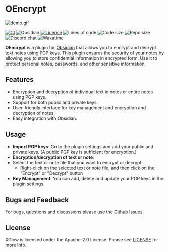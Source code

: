 # OEncrypt

![demo.gif](docs%2Fdemo.gif)

[![CI](https://github.com/Xezard/OEncrypt/actions/workflows/ci.yml/badge.svg)](https://github.com/Xezard/OEncrypt/actions/workflows/ci.yml)
![Obsidian](https://img.shields.io/badge/Tested%20on%20Obsidian-v.1.7.4-informational)
[![License](https://img.shields.io/github/license/Xezard/OEncrypt)](https://github.com/Xezard/OEncrypt/blob/master/LICENSE)
![Lines of code](https://img.shields.io/endpoint?url=https://ghloc.vercel.app/api/Xezard/OEncrypt/badge?filter=.ts&label=Lines%20of%20code&color=blue)
![Code size](https://img.shields.io/github/languages/code-size/Xezard/OEncrypt)
![Repo size](https://img.shields.io/github/repo-size/Xezard/OEncrypt)
[![Discord chat](https://img.shields.io/discord/775493797702139914?color=blue&label=discord)](https://discord.gg/JZ9uZ5aXwf)
[![Wakatime](https://wakatime.com/badge/user/d6a049ff-6a4a-43a6-84ca-2a7d63329349/project/01a424cf-1ab3-4b40-9d2d-a3a86e47b869.svg)](https://wakatime.com/badge/user/d6a049ff-6a4a-43a6-84ca-2a7d63329349/project/01a424cf-1ab3-4b40-9d2d-a3a86e47b869)

**OEncrypt** is a plugin for [Obsidian](https://obsidian.md/) that allows you to encrypt and decrypt
text notes using PGP keys. This plugin ensures the security of your notes by allowing you to store
confidential information in encrypted form. Use it to protect personal notes, passwords, and other
sensitive information.

## Features

- Encryption and decryption of individual text in notes or entire notes using PGP keys.
- Support for both public and private keys.
- User-friendly interface for key management and encryption and decryption of notes.
- Easy integration with Obsidian.

## Usage

- **Import PGP keys**: Go to the plugin settings and add your public and private keys.
  (A public PGP key is sufficient for encryption.)
- **Encryption/decryption of text or note**:
- Select the text or note file that you want to encrypt or decrypt.
    - Right-click on the selected text or note file, and then click on the "Encrypt" or "Decrypt"
      button
- **Key Management**: You can add, delete and update your PGP keys in the plugin settings.

## Bugs and Feedback

For bugs, questions and discussions please use
the [Github Issues](https://github.com/Xezard/OEncrypt/issues).

## License

XGlow is licensed under the Apache-2.0 License. Please
see [LICENSE](https://github.com/Xezard/OEncrypt/blob/master/LICENSE "LICENSE") for more info.
